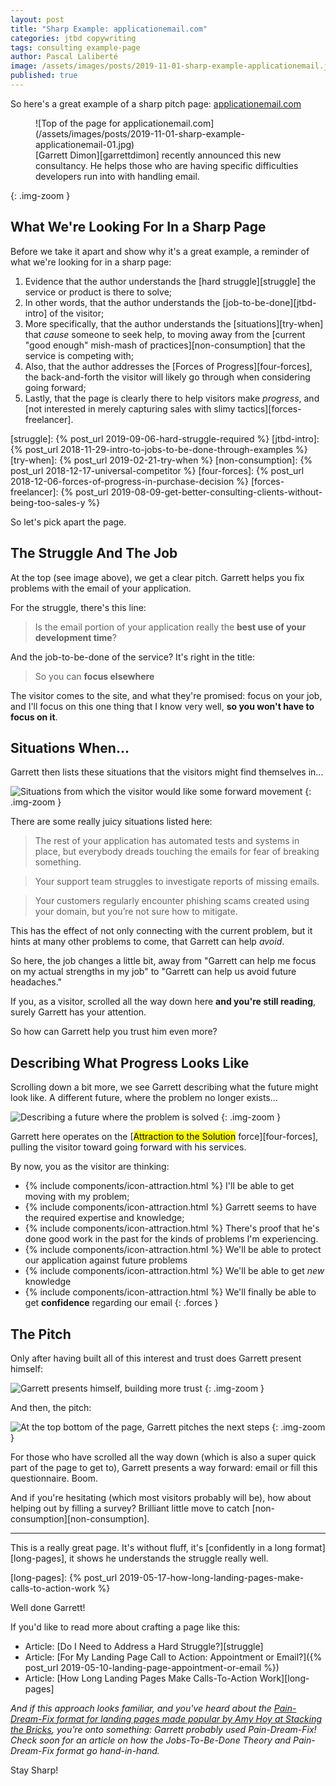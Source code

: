 ```yaml
---
layout: post
title: "Sharp Example: applicationemail.com"
categories: jtbd copywriting
tags: consulting example-page
author: Pascal Laliberté
image: /assets/images/posts/2019-11-01-sharp-example-applicationemail.jpg
published: true
---
```


So here's a great example of a sharp pitch page: [applicationemail.com](https://applicationemail.com)

<figure markdown="1">
![Top of the page for applicationemail.com](/assets/images/posts/2019-11-01-sharp-example-applicationemail-01.jpg)
<figcaption markdown="1">
[Garrett Dimon][garrettdimon] recently announced this new consultancy. He helps those who are having specific difficulties developers run into with handling email.
</figcaption>
</figure>
{: .img-zoom }

[garrettdimon]: https://twitter.com/garrettdimon

## What We're Looking For In a Sharp Page

Before we take it apart and show why it's a great example, a reminder of what we're looking for in a sharp page:

1. Evidence that the author understands the [hard struggle][struggle] the service or product is there to solve;
1. In other words, that the author understands the [job-to-be-done][jtbd-intro] of the visitor;
1. More specifically, that the author understands the [situations][try-when] that _cause_ someone to seek help, to moving away from the [current "good enough" mish-mash of practices][non-consumption] that the service is competing with;
1. Also, that the author addresses the [Forces of Progress][four-forces], the back-and-forth the visitor will likely go through when considering going forward;
1. Lastly, that the page is clearly there to help visitors make _progress_, and [not interested in merely capturing sales with slimy tactics][forces-freelancer].

[struggle]: {% post_url 2019-09-06-hard-struggle-required %}
[jtbd-intro]: {% post_url 2018-11-29-intro-to-jobs-to-be-done-through-examples %}
[try-when]: {% post_url 2019-02-21-try-when %}
[non-consumption]: {% post_url 2018-12-17-universal-competitor %}
[four-forces]: {% post_url 2018-12-06-forces-of-progress-in-purchase-decision %}
[forces-freelancer]: {% post_url 2019-08-09-get-better-consulting-clients-without-being-too-sales-y %}

So let's pick apart the page.

## The Struggle And The Job

At the top (see image above), we get a clear pitch. Garrett helps you fix problems with the email of your application.

For the struggle, there's this line:

> Is the email portion of your application really the **best use of your development time**?

And the job-to-be-done of the service? It's right in the title:

> So you can **focus elsewhere**

The visitor comes to the site, and what they're promised: focus on your job, and I'll focus on this one thing that I know very well, **so you won't have to focus on it**.

## Situations When...

Garrett then lists these situations that the visitors might find themselves in...

![Situations from which the visitor would like some forward movement](/assets/images/posts/2019-11-01-sharp-example-applicationemail-02.jpg)
{: .img-zoom }

There are some really juicy situations listed here:

> The rest of your application has automated tests and systems in place, but everybody dreads touching the emails for fear of breaking something.

> Your support team struggles to investigate reports of missing emails.

> Your customers regularly encounter phishing scams created using your domain, but you’re not sure how to mitigate.

This has the effect of not only connecting with the current problem, but it hints at many other problems to come, that Garrett can help _avoid_.

So here, the job changes a little bit, away from "Garrett can help me focus on my actual strengths in my job" to "Garrett can help us avoid future headaches."

If you, as a visitor, scrolled all the way down here **and you're still reading**, surely Garrett has your attention.

So how can Garrett help you trust him even more?

## Describing What Progress Looks Like

Scrolling down a bit more, we see Garrett describing what the future might look like. A different future, where the problem no longer exists...

![Describing a future where the problem is solved](/assets/images/posts/2019-11-01-sharp-example-applicationemail-03.jpg)
{: .img-zoom }

Garrett here operates on the [<mark>Attraction to the Solution</mark> force][four-forces], pulling the visitor toward going forward with his services.

By now, you as the visitor are thinking:

* {% include components/icon-attraction.html %} I'll be able to get moving with my problem;
* {% include components/icon-attraction.html %} Garrett seems to have the required expertise and knowledge;
* {% include components/icon-attraction.html %} There's proof that he's done good work in the past for the kinds of problems I'm experiencing.
* {% include components/icon-attraction.html %} We'll be able to protect our application against future problems
* {% include components/icon-attraction.html %} We'll be able to get _new_ knowledge
* {% include components/icon-attraction.html %} We'll finally be able to get **confidence** regarding our email
{: .forces }

## The Pitch

Only after having built all of this interest and trust does Garrett present himself:

![Garrett presents himself, building more trust](/assets/images/posts/2019-11-01-sharp-example-applicationemail-04.jpg)
{: .img-zoom }

And then, the pitch:

![At the top bottom of the page, Garrett pitches the next steps](/assets/images/posts/2019-11-01-sharp-example-applicationemail-05.jpg)
{: .img-zoom }

For those who have scrolled all the way down (which is also a super quick part of the page to get to), Garrett presents a way forward: email or fill this questionnaire. Boom.

And if you're hesitating (which most visitors probably will be), how about helping out by filling a survey? Brilliant little move to catch [non-consumption][non-consumption].

---

This is a really great page. It's without fluff, it's [confidently in a long format][long-pages], it shows he understands the struggle really well.

[long-pages]: {% post_url 2019-05-17-how-long-landing-pages-make-calls-to-action-work %} 

Well done Garrett!

If you'd like to read more about crafting a page like this:

* Article: [Do I Need to Address a Hard Struggle?][struggle]
* Article: [For My Landing Page Call to Action: Appointment or Email?]({% post_url 2019-05-10-landing-page-appointment-or-email %})
* Article: [How Long Landing Pages Make Calls-To-Action Work][long-pages]

_And if this approach looks familiar, and you've heard about the [Pain-Dream-Fix format for landing pages made popular by Amy Hoy at Stacking the Bricks][pain-dream-fix], you're onto something: Garrett probably used Pain-Dream-Fix! Check soon for an article on how the Jobs-To-Be-Done Theory and Pain-Dream-Fix format go hand-in-hand._

[pain-dream-fix]: https://stackingthebricks.com/how-i-increased-conversion-2-4x-with-better-copywriting/

Stay Sharp!

